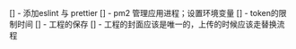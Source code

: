 [] - 添加eslint 与 prettier
[] - pm2 管理应用进程；设置环境变量
[] - token的限制时间
[] - 工程的保存
[] - 工程的封面应该是唯一的，上传的时候应该走替换流程